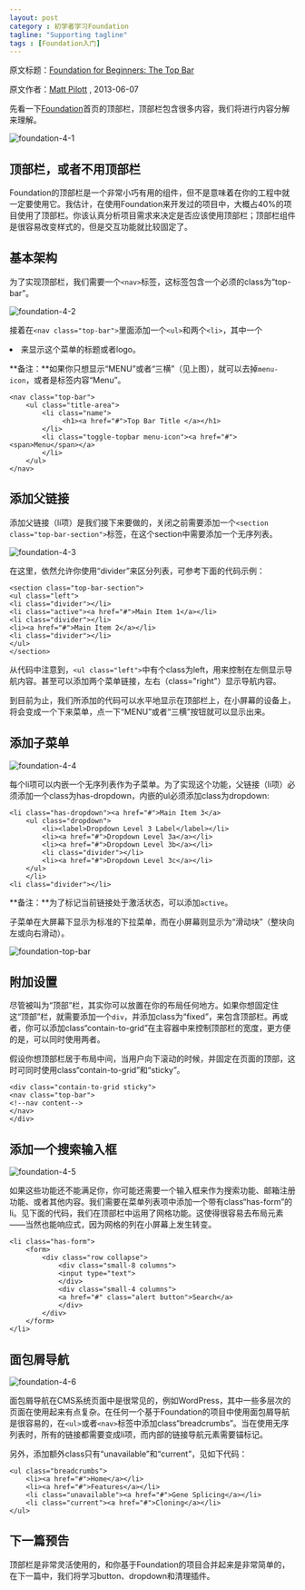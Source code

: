 ```yaml
---
layout: post
category : 初学者学习Foundation
tagline: "Supporting tagline"
tags : [Foundation入门]
---
```


原文标题：[Foundation for Beginners: The Top Bar](http://webdesign.tutsplus.com/tutorials/htmlcss-tutorials/foundation-for-beginners-the-top-bar/)

原文作者：[Matt Pilott](http://webdesign.tutsplus.com/author/matt-pilott/) , 2013-06-07

先看一下[Foundation](http://foundation.zurb.com/)首页的顶部栏，顶部栏包含很多内容，我们将进行内容分解来理解。

![foundation-4-1](http://pigerla.com/assets/images/20131124/foundation-4-1.jpg)

## 顶部栏，或者不用顶部栏 ##

Foundation的顶部栏是一个非常小巧有用的组件，但不是意味着在你的工程中就一定要使用它。我估计，在使用Foundation来开发过的项目中，大概占40%的项目使用了顶部栏。你该认真分析项目需求来决定是否应该使用顶部栏；顶部栏组件是很容易改变样式的，但是交互功能就比较固定了。

<!--break-->

## 基本架构 ##

为了实现顶部栏，我们需要一个`<nav>`标签，这标签包含一个必须的class为“top-bar”。

![foundation-4-2](http://pigerla.com/assets/images/20131124/foundation-4-2.jpg)

接着在`<nav class="top-bar">`里面添加一个`<ul>`和两个`<li>`，其中一个<li>来显示这个菜单的标题或者logo。

**备注：**如果你只想显示“MENU”或者“三横”（见上图），就可以去掉`menu-icon`，或者是标签内容“Menu”。

    <nav class="top-bar">
	    <ul class="title-area">
	        <li class="name">
	             <h1><a href="#">Top Bar Title </a></h1>
	        </li>
	        <li class="toggle-topbar menu-icon"><a href="#"><span>Menu</span></a>
	        </li>
	    </ul>
	</nav>

## 添加父链接 ##

添加父链接（li项）是我们接下来要做的，关闭</nav>之前需要添加一个`<section class="top-bar-section">`标签，在这个section中需要添加一个无序列表。

![foundation-4-3](http://pigerla.com/assets/images/20131124/foundation-4-3.jpg)

在这里，依然允许你使用“divider”来区分列表，可参考下面的代码示例：

    <section class="top-bar-section">
    <ul class="left">
    <li class="divider"></li>
    <li class="active"><a href="#">Main Item 1</a></li>
    <li class="divider"></li>
    <li><a href="#">Main Item 2</a></li>
    <li class="divider"></li>
    </ul>
    </section>

从代码中注意到，`<ul class="left">`中有个class为left，用来控制在左侧显示导航内容。甚至可以添加两个菜单链接，左右（class="right"）显示导航内容。

到目前为止，我们所添加的代码可以水平地显示在顶部栏上，在小屏幕的设备上，将会变成一个下来菜单，点一下“MENU”或者“三横”按钮就可以显示出来。

## 添加子菜单 ##

![foundation-4-4](http://pigerla.com/assets/images/20131124/foundation-4-4.jpg)

每个li项可以内嵌一个无序列表作为子菜单。为了实现这个功能，父链接（li项）必须添加一个class为has-dropdown，内嵌的ul必须添加class为dropdown:

    <li class="has-dropdown"><a href="#">Main Item 3</a>
	    <ul class="dropdown">
		    <li><label>Dropdown Level 3 Label</label></li>
		    <li><a href="#">Dropdown Level 3a</a></li>
		    <li><a href="#">Dropdown Level 3b</a></li>
		    <li class="divider"></li>
		    <li><a href="#">Dropdown Level 3c</a></li>
	    </ul>
	    </li>
    <li class="divider"></li>

**备注：**为了标记当前链接处于激活状态，可以添加`active`。

子菜单在大屏幕下显示为标准的下拉菜单，而在小屏幕则显示为“滑动块”（整块向左或向右滑动）。

![foundation-top-bar](http://pigerla.com/assets/images/20131124/foundation-top-bar.png)

## 附加设置 ##

尽管被叫为“顶部”栏，其实你可以放置在你的布局任何地方。如果你想固定住这“顶部”栏，就需要添加一个`div`，并添加class为“fixed”，来包含顶部栏。再或者，你可以添加class“contain-to-grid”在主容器中来控制顶部栏的宽度，更方便的是，可以同时使用两者。

假设你想顶部栏居于布局中间，当用户向下滚动的时候，并固定在页面的顶部，这时可同时使用class“contain-to-grid”和“sticky”。

    <div class="contain-to-grid sticky">
    <nav class="top-bar">
    <!--nav content-->
    </nav>
    </div>

## 添加一个搜索输入框 ##

![foundation-4-5](http://pigerla.com/assets/images/20131124/foundation-4-5.jpg)

如果这些功能还不能满足你，你可能还需要一个输入框来作为搜索功能、邮箱注册功能、或者其他内容。我们需要在菜单列表项中添加一个带有class“has-form”的li。见下面的代码，我们在顶部栏中运用了网格功能。这使得很容易去布局元素——当然也能响应式，因为网格的列在小屏幕上发生转变。
    
    <li class="has-form">
	    <form>
	    	<div class="row collapse">
			    <div class="small-8 columns">
			    <input type="text">
			    </div>
			    <div class="small-4 columns">
			    <a href="#" class="alert button">Search</a>
			    </div>
		    </div>
	    </form>
    </li>

## 面包屑导航 ##

![foundation-4-6](http://pigerla.com/assets/images/20131124/foundation-4-6.jpg)

面包屑导航在CMS系统页面中是很常见的，例如WordPress，其中一些多层次的页面在使用起来有点复杂。在任何一个基于Foundation的项目中使用面包屑导航是很容易的，在`<ul>`或者`<nav>`标签中添加class“breadcrumbs”。当在使用无序列表时，所有的链接都需要变成li项，而内部的链接导航元素需要锚标记。

另外，添加额外class只有“unavailable”和“current”，见如下代码：
    
    <ul class="breadcrumbs">
	    <li><a href="#">Home</a></li>
	    <li><a href="#">Features</a></li>
	    <li class="unavailable"><a href="#">Gene Splicing</a></li>
	    <li class="current"><a href="#">Cloning</a></li>
    </ul>
    
## 下一篇预告 ##

顶部栏是非常灵活使用的，和你基于Foundation的项目合并起来是非常简单的，在下一篇中，我们将学习button、dropdown和清理插件。

    








